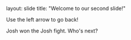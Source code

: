 layout: slide
title: "Welcome to our second slide!"

Use the left arrow to go back!

Josh won the Josh fight. Who's next?
